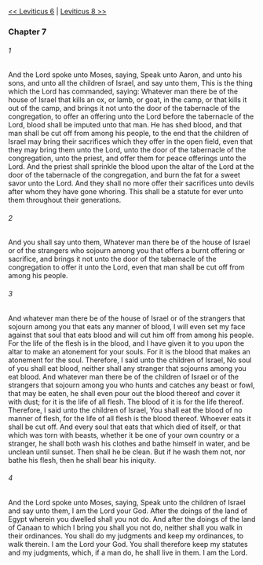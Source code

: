 [<< Leviticus 6](Leviticus%206)  |  [Leviticus 8 >>](Leviticus%208)

### Chapter 7
###### 1
And the Lord spoke unto Moses, saying, Speak unto Aaron, and unto his sons, and unto all the children of Israel, and say unto them, This is the thing which the Lord has commanded, saying: Whatever man there be of the house of Israel that kills an ox, or lamb, or goat, in the camp, or that kills it out of the camp, and brings it not unto the door of the tabernacle of the congregation, to offer an offering unto the Lord before the tabernacle of the Lord, blood shall be imputed unto that man. He has shed blood, and that man shall be cut off from among his people, to the end that the children of Israel may bring their sacrifices which they offer in the open field, even that they may bring them unto the Lord, unto the door of the tabernacle of the congregation, unto the priest, and offer them for peace offerings unto the Lord. And the priest shall sprinkle the blood upon the altar of the Lord at the door of the tabernacle of the congregation, and burn the fat for a sweet savor unto the Lord. And they shall no more offer their sacrifices unto devils after whom they have gone whoring. This shall be a statute for ever unto them throughout their generations.

###### 2
And you shall say unto them, Whatever man there be of the house of Israel or of the strangers who sojourn among you that offers a burnt offering or sacrifice, and brings it not unto the door of the tabernacle of the congregation to offer it unto the Lord, even that man shall be cut off from among his people.

###### 3
And whatever man there be of the house of Israel or of the strangers that sojourn among you that eats any manner of blood, I will even set my face against that soul that eats blood and will cut him off from among his people. For the life of the flesh is in the blood, and I have given it to you upon the altar to make an atonement for your souls. For it is the blood that makes an atonement for the soul. Therefore, I said unto the children of Israel, No soul of you shall eat blood, neither shall any stranger that sojourns among you eat blood. And whatever man there be of the children of Israel or of the strangers that sojourn among you who hunts and catches any beast or fowl, that may be eaten, he shall even pour out the blood thereof and cover it with dust; for it is the life of all flesh. The blood of it is for the life thereof. Therefore, I said unto the children of Israel, You shall eat the blood of no manner of flesh, for the life of all flesh is the blood thereof. Whoever eats it shall be cut off. And every soul that eats that which died of itself, or that which was torn with beasts, whether it be one of your own country or a stranger, he shall both wash his clothes and bathe himself in water, and be unclean until sunset. Then shall he be clean. But if he wash them not, nor bathe his flesh, then he shall bear his iniquity.

###### 4
And the Lord spoke unto Moses, saying, Speak unto the children of Israel and say unto them, I am the Lord your God. After the doings of the land of Egypt wherein you dwelled shall you not do. And after the doings of the land of Canaan to which I bring you shall you not do, neither shall you walk in their ordinances. You shall do my judgments and keep my ordinances, to walk therein. I am the Lord your God. You shall therefore keep my statutes and my judgments, which, if a man do, he shall live in them. I am the Lord.